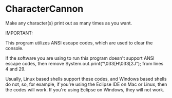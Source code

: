 # CharacterCannon
Make any character(s) print out as many times as you want.

IMPORTANT:

This program utilizes ANSI escape codes, which are used to clear the console.

If the software you are using to run this program doesn't support ANSI escape codes, then remove System.out.print("\033[H\033[2J"); from lines 4 and 29.

Usually, Linux based shells support these codes, and Windows based shells do not, so, for example, if you're using the Eclipse IDE on Mac or Linux, then the codes will work. If you're using Eclipse on Windows, they will not work.
